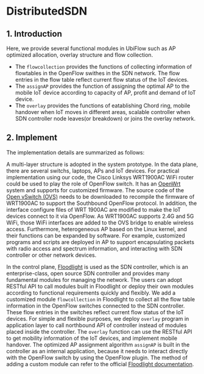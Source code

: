 # DistributedSDN

## 1. Introduction
Here, we provide several functional modules in UbiFlow such as AP optimized allocation, overlay structure and flow collection.

* The `flowcollection` provides the functions of collecting information of flowtables in the OpenFlow swithes in the SDN network. The flow entries in the flow table reflect current flow status of the IoT devices.
* The `assignAP` provides the function of assigning the optimal AP to the mobile IoT device according to capacity of AP, profit and demand of IoT device.
* The `overlay` provides the functions of eatablishing Chord ring, mobile handover when IoT moves in different areas, scalable controller when SDN controller node leaves(or breakdown) or joins the overlay network.  

## 2. Implement
The implementation details are summarized as follows:

A multi-layer structure is adopted in the system prototype. In the data plane, there are several switchs, laptops, APs and IoT devices. For practical implementation using our code, the Cisco Linksys WRT1900AC WiFi router could be used to play the role of OpenFlow switch. It has an [OpenWrt](https://openwrt.org/docs/start) system and supports for customized firmware. The source code of the [Open vSwitch (OVS)](http://www.openvswitch.org/) needs to be downloaded to recompile the firmware of WRT1900AC to support the Southbound OpenFlow protocol. In addition, the interface configure files of WRT 1900AC are modified to make the IoT devices connect to it via OpenFlow. As WRT1900AC supports 2.4G and 5G WiFi, those WiFi interfaces are added to the OVS bridge to enable wireless access. Furthermore, heterogeneous AP based on the Linux kernel, and their functions can be expanded by software. For example, customized programs and scripts are deployed in AP to support encapsulating packets with radio access and spectrum information, and interacting with SDN controller or other network devices.
 
In the control plane, [Floodlight](http://www.projectfloodlight.org/) is used as the SDN controller, which is an enterprise-class, open source SDN controller and provides many fundamental modules for managing the network. The users can adopt RESTful API to call modules built in Floodlight or deploy their own modules according to functional requirements quickly and flexibly. We add a customized module  `flowcollection` in Floodlight to collect all the flow table information in the OpenFlow switches connected to the SDN controller. These flow entries in the switches reflect current flow status of the IoT devices. For simple and flexible purposes, we deploy `overlay` program in application layer to call northbound API of controller instead of modules placed inside the controller. The `overlay` function can use the RESTful API to get mobility information of the IoT devices, and implement mobile handover. The optimized AP assignment algorithm `assignAP` is built in the controller as an internal application, because it needs to interact directly with the OpenFlow switch by using the OpenFlow plugin. The method of adding a custom module can refer to the official [Floodlight documentation](https://floodlight.atlassian.net/wiki/spaces/floodlightcontroller/pages/1343513/How+to+Write+a+Module).
